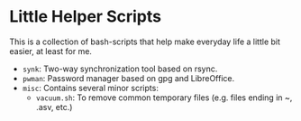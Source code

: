 Little Helper Scripts
=====================
This is a collection of bash-scripts that help make everyday life a little bit 
easier, at least for me.

* `synk`: Two-way synchronization tool based on rsync.
* `pwman`: Password manager based on gpg and LibreOffice.
* `misc`: Contains several minor scripts:
    * `vacuum.sh`: To remove common temporary files (e.g. files ending in ~, .asv, etc.)

